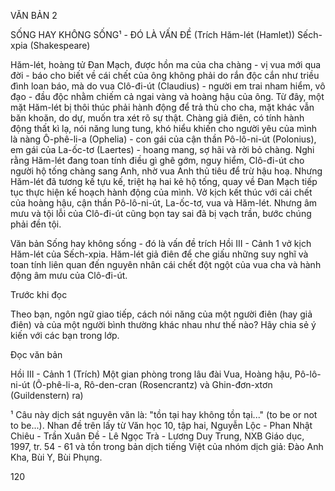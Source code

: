 VĂN BẢN 2

SỐNG HAY KHÔNG SỐNG¹ - ĐÓ LÀ VẤN ĐỀ
(Trích Hăm-lét (Hamlet))
Sếch-xpia (Shakespeare)

Hăm-lét, hoàng tử Đan Mạch, được hồn ma của cha chàng - vị vua mới qua đời - báo cho biết về cái chết của ông không phải do rắn độc cắn như triều đình loan báo, mà do vua Clô-đi-út (Claudius) - người em trai nham hiểm, vô đạo - đầu độc nhằm chiếm cả ngai vàng và hoàng hậu của ông. Từ đây, một mặt Hăm-lét bị thôi thúc phải hành động để trả thù cho cha, mặt khác vẫn băn khoăn, do dự, muốn tra xét rõ sự thật. Chàng giả điên, có tính hành động thất kì lạ, nói năng lung tung, khó hiểu khiến cho người yêu của mình là nàng Ô-phê-li-a (Ophelia) - con gái của cận thần Pô-lô-ni-út (Polonius), em gái của La-ốc-tơ (Laertes) - hoang mang, sợ hãi và rời bỏ chàng. Nghi rằng Hăm-lét đang toan tính điều gì ghê gớm, nguy hiểm, Clô-đi-út cho người hộ tống chàng sang Anh, nhờ vua Anh thủ tiêu để trừ hậu hoạ. Nhưng Hăm-lét đã tương kế tựu kế, triệt hạ hai kẻ hộ tống, quay về Đan Mạch tiếp tục thực hiện kế hoạch hành động của mình. Vở kịch kết thúc với cái chết của hoàng hậu, cận thần Pô-lô-ni-út, La-ốc-tơ, vua và Hăm-lét. Nhưng âm mưu và tội lỗi của Clô-đi-út cũng bọn tay sai đã bị vạch trần, bước chúng phải đền tội.

Văn bản Sống hay không sống - đó là vấn đề trích Hồi III - Cảnh 1 vở kịch Hăm-lét của Sếch-xpia. Hăm-lét giả điên để che giấu những suy nghĩ và toan tính liên quan đến nguyên nhân cái chết đột ngột của vua cha và hành động âm mưu của Clô-đi-út.

Trước khi đọc

Theo bạn, ngôn ngữ giao tiếp, cách nói năng của một người điên (hay giả điên) và của một người bình thường khác nhau như thế nào? Hãy chia sẻ ý kiến với các bạn trong lớp.

Đọc văn bản

Hồi III - Cảnh 1 (Trích)
Một gian phòng trong lâu đài
Vua, Hoàng hậu, Pô-lô-ni-út
(Ô-phê-li-a, Rô-den-cran (Rosencrantz) và Ghin-đơn-xtơn (Guildenstern) ra)

¹ Câu này dịch sát nguyên văn là: "tồn tại hay không tồn tại..." (to be or not to be...). Nhan đề trên lấy từ Văn học 10, tập hai, Nguyễn Lộc - Phan Nhật Chiêu - Trần Xuân Đề - Lê Ngọc Trà - Lương Duy Trung, NXB Giáo dục, 1997, tr. 54 - 61 và tồn trong bản dịch tiếng Việt của nhóm dịch giả: Đào Anh Kha, Bùi Y, Bùi Phụng.

120